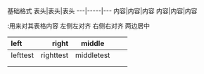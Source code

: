 基础格式
表头|表头|表头
---|-----|---
内容|内容|内容
内容|内容|内容

:用来对其表格内容
左侧左对齐
右侧右对齐
两边居中

| left| right | middle  |   |   |
|:---|---:|:---:|---|---|
|  lefttest | righttest| middletest |  |   |
|     |   |   |   |   |
|   |   |   |   |   |